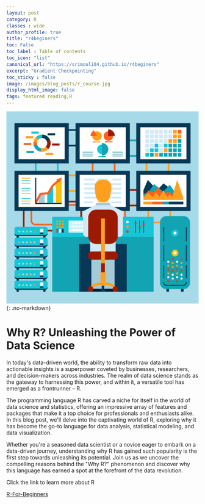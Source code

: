 ```yaml
---
layout: post
category: R
classes : wide
author_profile: true
title: "r4beginers"
toc: False
toc_label : Table of contents
toc_icon: "list"
canonical_url: "https://srimouli04.github.io/r4beginers"
excerpt: "Gradient Checkpointing"
toc_sticky : false
image: /images/blog_posts/r_course.jpg
display_html_image: false
tags: featured reading,R
---
```


![](/images/blog_posts/r_course.jpg){: .no-markdown}

# Why R? Unleashing the Power of Data Science

In today's data-driven world, the ability to transform raw data into actionable insights is a superpower coveted by businesses, researchers, and decision-makers across industries. The realm of data science stands as the gateway to harnessing this power, and within it, a versatile tool has emerged as a frontrunner – R.

The programming language R has carved a niche for itself in the world of data science and statistics, offering an impressive array of features and packages that make it a top choice for professionals and enthusiasts alike. In this blog post, we'll delve into the captivating world of R, exploring why it has become the go-to language for data analysis, statistical modeling, and data visualization.

Whether you're a seasoned data scientist or a novice eager to embark on a data-driven journey, understanding why R has gained such popularity is the first step towards unleashing its potential. Join us as we uncover the compelling reasons behind the "Why R?" phenomenon and discover why this language has earned a spot at the forefront of the data revolution.

Click the link to learn more about R

<u>[R-For-Beginners](https://srimouli04.github.io/r4beginers)</u>
